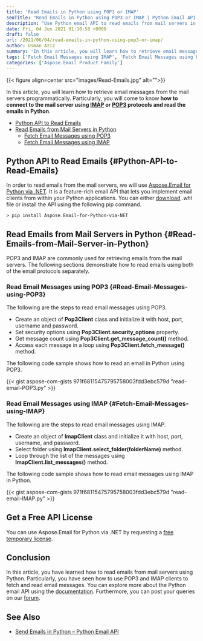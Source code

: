 ```yaml
---
title: 'Read Emails in Python using POP3 or IMAP'
seoTitle: "Read Emails in Python using POP3 or IMAP | Python Email API | Aspose"
description: "Use Python email API to read emails from mail servers in Python. Fetch email messages using POP3 or IMAP protocols seamlessly."
date: Fri, 04 Jun 2021 01:10:58 +0000
draft: false
url: /2021/06/04/read-emails-in-python-using-pop3-or-imap/
author: Usman Aziz
summary: 'In this article, you will learn how to retrieve email messages from the mail servers programmatically. Particularly, you will come to know **how to connect to the mail server using [IMAP][1] or [POP3][2] protocols and read the emails in Python**.'
tags: ['Fetch Email Messages using IMAP', 'Fetch Email Messages using POP3', 'Python API to Read Emails', 'Read Emails from Mail Server in Python']
categories: ['Aspose.Email Product Family']
---
```




{{< figure align=center src="images/Read-Emails.jpg" alt="">}}


In this article, you will learn how to retrieve email messages from the mail servers programmatically. Particularly, you will come to know **how to connect to the mail server using [IMAP][3] or [POP3][4] protocols and read the emails in Python**.

*   [Python API to Read Emails][5]
*   [Read Emails from Mail Servers in Python][6]
    *   [Fetch Email Messages using POP3][7]
    *   [Fetch Email Messages using IMAP][8]

## Python API to Read Emails {#Python-API-to-Read-Emails}

In order to read emails from the mail servers, we will use [Aspose.Email for Python via .NET][9]. It is a feature-rich email API that lets you implement email clients from within your Python applications. You can either [download][10] _.whl_ file or install the API using the following pip command.

```
> pip install Aspose.Email-for-Python-via-NET
```

## Read Emails from Mail Servers in Python {#Read-Emails-from-Mail-Server-in-Python}

POP3 and IMAP are commonly used for retrieving emails from the mail servers. The following sections demonstrate how to read emails using both of the email protocols separately.

### Read Email Messages using POP3 {#Read-Email-Messages-using-POP3}

The following are the steps to read email messages using POP3.

*   Create an object of **Pop3Client** class and initialize it with host, port, username and password.
*   Set security options using **Pop3Client.security\_options** property.
*   Get message count using **Pop3Client.get\_message\_count()** method.
*   Access each message in a loop using **Pop3Client.fetch\_message()** method.

The following code sample shows how to read an email in Python using POP3.

{{< gist aspose-com-gists 971f68115475795758003fdd3ebc579d "read-email-POP3.py" >}}

### Read Email Messages using IMAP {#Fetch-Email-Messages-using-IMAP}

The following are the steps to read email messages using IMAP.

*   Create an object of **ImapClient** class and initialize it with host, port, username, and password.
*   Select folder using **ImapClient.select\_folder(folderName)** method.
*   Loop through the list of the messages using **ImapClient.list\_messages()** method.

The following code sample shows how to read email messages using IMAP in Python.

{{< gist aspose-com-gists 971f68115475795758003fdd3ebc579d "read-email-IMAP.py" >}}

## Get a Free API License

You can use Aspose.Email for Python via .NET by requesting a [free temporary license][11].

## Conclusion

In this article, you have learned how to read emails from mail servers using Python. Particularly, you have seen how to use POP3 and IMAP clients to fetch and read email messages. You can explore more about the Python email API using the [documentation][12]. Furthermore, you can post your queries on our [forum][13].

## See Also

*   [Send Emails in Python – Python Email API][14]




[1]: https://en.wikipedia.org/wiki/Internet_Message_Access_Protocol#:~:text=In%20computing%2C%20the%20Internet%20Message,is%20defined%20by%20RFC%203501.
[2]: https://en.wikipedia.org/wiki/Post_Office_Protocol
[3]: https://en.wikipedia.org/wiki/Internet_Message_Access_Protocol#:~:text=In%20computing%2C%20the%20Internet%20Message,is%20defined%20by%20RFC%203501.
[4]: https://en.wikipedia.org/wiki/Post_Office_Protocol
[5]: #Python-API-to-Read-Emails
[6]: #Read-Emails-from-Mail-Server-in-Python
[7]: #Read-Email-Messages-using-POP3
[8]: #Fetch-Email-Messages-using-IMAP
[9]: https://products.aspose.com/email/python-net/
[10]: https://downloads.aspose.com/email/pythonnet
[11]: https://products.aspose.com/email
[12]: https://docs.aspose.com/email/pythonnet/getting-started/
[13]: https://forum.aspose.com/
[14]: https://blog.aspose.com/2021/05/21/send-emails-in-python/





